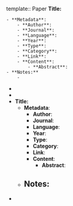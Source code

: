 template:: Paper
**Title:**

	- **Metadata**:
		- **Author**:
		- **Journal**:
		- **Language**:
		- **Year**:
		- **Type**:
		- **Category**:
		- **Link**:
		- **Content**:
			- **Abstract**:
	- **Notes:**
		-
-
-
- **Title:**
	- **Metadata**:
		- **Author**:
		- **Journal**:
		- **Language**:
		- **Year**:
		- **Type**:
		- **Category**:
		- **Link**:
		- **Content**:
			- **Abstract**:
	- **Notes:**
		-
-